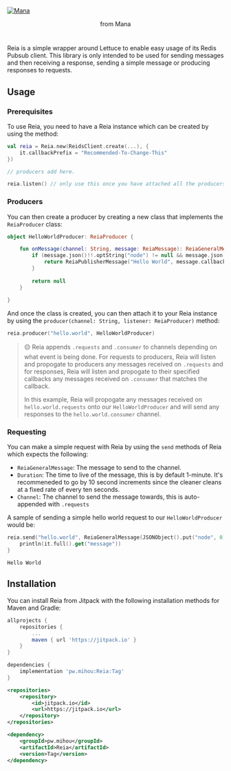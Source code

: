 [![Mana](https://cdn.manabot.fun/images/test.png)](https://manabot.fun)
<div align="center">
from Mana
</div>

#
Reia is a simple wrapper around Lettuce to enable easy usage of its Redis Pubsub client. This library is only intended to be used 
for sending messages and then receiving a response, sending a simple message or producing responses to requests. 

## Usage

### Prerequisites
To use Reia, you need to have a Reia instance which can be created by using the method:
```kotlin
val reia = Reia.new(ReidsClient.create(...), {
    it.callbackPrefix = "Recommended-To-Change-This"
})

// producers add here.

reia.listen() // only use this once you have attached all the producers.
```

### Producers
You can then create a producer by creating a new class that implements the `ReiaProducer` class:
```kotlin
object HelloWorldProducer: ReiaProducer {

    fun onMessage(channel: String, message: ReiaMessage): ReiaGeneralMessage? {
        if (message.json()!!.optString("node") != null && message.json()!!.getString("node") === 0) {
            return ReiaPublisherMessage("Hello World", message.callback())
        }
        
        return null
    }
    
}
```

And once the class is created, you can then attach it to your Reia instance by using the `producer(channel: String, listener: ReiaProducer)` method:
```kotlin
reia.producer("hello.world", HelloWorldProducer)
```

> :yellow_circle: Reia appends `.requests` and `.consumer` to channels depending on what event is being done. For requests to producers, Reia will listen 
> and propogate to producers any messages received on `.requests` and for responses, Reia will listen and propogate to their specified callbacks any messages 
> received on `.consumer` that matches the callback.
> 
> In this example, Reia will propogate any messages received on `hello.world.requests` onto our `HelloWorldProducer` and will send any responses to the 
> `hello.world.consumer` channel.

### Requesting

You can make a simple request with Reia by using the `send` methods of Reia which expects the following:
- `ReiaGeneralMessage`: The message to send to the channel.
- `Duration`: The time to live of the message, this is by default 1-minute. It's recommeneded to go by 10 second increments since the 
cleaner cleans at a fixed rate of every ten seconds.
- `Channel`: The channel to send the message towards, this is auto-appended with `.requests`

A sample of sending a simple hello world request to our `HelloWorldProducer` would be:
```kotlin
reia.send("hello.world", ReiaGeneralMessage(JSONObject().put("node", 0))).thenAccept {
    println(it.full().get("message"))
}
```
```shell
Hello World
```

## Installation
You can install Reia from Jitpack with the following installation methods for Maven and Gradle:
```groovy
allprojects {
    repositories {
        ...
        maven { url 'https://jitpack.io' }
    }
}
```
```groovy
dependencies {
    implementation 'pw.mihou:Reia:Tag'
}
```

```xml
<repositories>
    <repository>
        <id>jitpack.io</id>
        <url>https://jitpack.io</url>
    </repository>
</repositories>
```
```xml
<dependency>
    <groupId>pw.mihou</groupId>
    <artifactId>Reia</artifactId>
    <version>Tag</version>
</dependency>
```